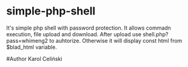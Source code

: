 # simple-php-shell
It's simple php shell with password protection. It allows commadn execution, file upload and download. After upload use shell.php?pass=whimeng2 to auhtorize. Otherwise it will display const html from $blad_html variable. 

#Author
Karol Celiński
